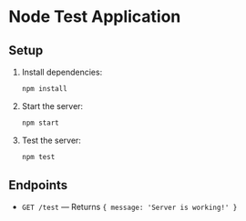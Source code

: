 # Node Test Application

## Setup

1. Install dependencies:
   ```sh
   npm install
   ```

2. Start the server:
   ```sh
   npm start
   ```

3. Test the server:
   ```sh
   npm test
   ```

## Endpoints
- `GET /test` — Returns `{ message: 'Server is working!' }`
